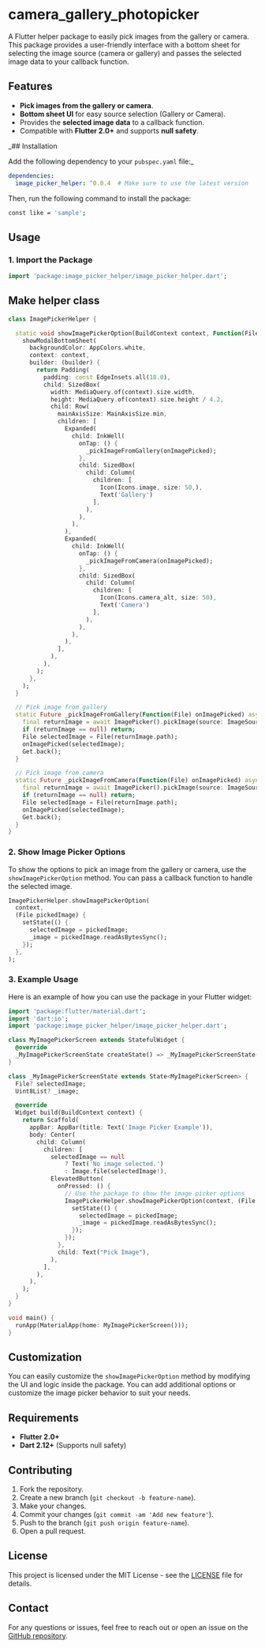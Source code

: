 
# camera_gallery_photopicker

A Flutter helper package to easily pick images from the gallery or camera. This package provides a user-friendly interface with a bottom sheet for selecting the image source (camera or gallery) and passes the selected image data to your callback function.

## Features

- **Pick images from the gallery or camera**.
- **Bottom sheet UI** for easy source selection (Gallery or Camera).
- Provides the **selected image data** to a callback function.
- Compatible with **Flutter 2.0+** and supports **null safety**.

_## Installation

Add the following dependency to your `pubspec.yaml` file:_

```yaml
dependencies:
  image_picker_helper: ^0.0.4  # Make sure to use the latest version
```

Then, run the following command to install the package:

```bash
const like = 'sample';
```

## Usage

### 1. Import the Package

```dart
import 'package:image_picker_helper/image_picker_helper.dart';
```
## Make helper class
```dart
class ImagePickerHelper {

  static void showImagePickerOption(BuildContext context, Function(File) onImagePicked) {
    showModalBottomSheet(
      backgroundColor: AppColors.white,
      context: context,
      builder: (builder) {
        return Padding(
          padding: const EdgeInsets.all(18.0),
          child: SizedBox(
            width: MediaQuery.of(context).size.width,
            height: MediaQuery.of(context).size.height / 4.2,
            child: Row(
              mainAxisSize: MainAxisSize.min,
              children: [
                Expanded(
                  child: InkWell(
                    onTap: () {
                      _pickImageFromGallery(onImagePicked);
                    },
                    child: SizedBox(
                      child: Column(
                        children: [
                          Icon(Icons.image, size: 50,),
                          Text('Gallery')
                        ],
                      ),
                    ),
                  ),
                ),
                Expanded(
                  child: InkWell(
                    onTap: () {
                      _pickImageFromCamera(onImagePicked);
                    },
                    child: SizedBox(
                      child: Column(
                        children: [
                          Icon(Icons.camera_alt, size: 50),
                          Text('Camera')
                        ],
                      ),
                    ),
                  ),
                ),
              ],
            ),
          ),
        );
      },
    );
  }

  // Pick image from gallery
  static Future _pickImageFromGallery(Function(File) onImagePicked) async {
    final returnImage = await ImagePicker().pickImage(source: ImageSource.gallery);
    if (returnImage == null) return;
    File selectedImage = File(returnImage.path);
    onImagePicked(selectedImage);
    Get.back();
  }

  // Pick image from camera
  static Future _pickImageFromCamera(Function(File) onImagePicked) async {
    final returnImage = await ImagePicker().pickImage(source: ImageSource.camera);
    if (returnImage == null) return;
    File selectedImage = File(returnImage.path);
    onImagePicked(selectedImage);
    Get.back();
  }
}
```

### 2. Show Image Picker Options


To show the options to pick an image from the gallery or camera, use the `showImagePickerOption` method. You can pass a callback function to handle the selected image.

```dart
ImagePickerHelper.showImagePickerOption(
  context,
  (File pickedImage) {
    setState(() {
      selectedImage = pickedImage;
      _image = pickedImage.readAsBytesSync();
    });
  },
);
```

### 3. Example Usage

Here is an example of how you can use the package in your Flutter widget:

```dart
import 'package:flutter/material.dart';
import 'dart:io';
import 'package:image_picker_helper/image_picker_helper.dart';

class MyImagePickerScreen extends StatefulWidget {
  @override
  _MyImagePickerScreenState createState() => _MyImagePickerScreenState();
}

class _MyImagePickerScreenState extends State<MyImagePickerScreen> {
  File? selectedImage;
  Uint8List? _image;

  @override
  Widget build(BuildContext context) {
    return Scaffold(
      appBar: AppBar(title: Text('Image Picker Example')),
      body: Center(
        child: Column(
          children: [
            selectedImage == null
                ? Text('No image selected.')
                : Image.file(selectedImage!),
            ElevatedButton(
              onPressed: () {
                // Use the package to show the image picker options
                ImagePickerHelper.showImagePickerOption(context, (File pickedImage) {
                  setState(() {
                    selectedImage = pickedImage;
                    _image = pickedImage.readAsBytesSync();
                  });
                });
              },
              child: Text("Pick Image"),
            ),
          ],
        ),
      ),
    );
  }
}

void main() {
  runApp(MaterialApp(home: MyImagePickerScreen()));
}
```

## Customization

You can easily customize the `showImagePickerOption` method by modifying the UI and logic inside the package. You can add additional options or customize the image picker behavior to suit your needs.

## Requirements

- **Flutter 2.0+**
- **Dart 2.12+** (Supports null safety)

## Contributing

1. Fork the repository.
2. Create a new branch (`git checkout -b feature-name`).
3. Make your changes.
4. Commit your changes (`git commit -am 'Add new feature'`).
5. Push to the branch (`git push origin feature-name`).
6. Open a pull request.

## License

This project is licensed under the MIT License - see the [LICENSE](LICENSE) file for details.

## Contact

For any questions or issues, feel free to reach out or open an issue on the [GitHub repository](https://github.com/mahafujerrahman/image_picker_helper).
